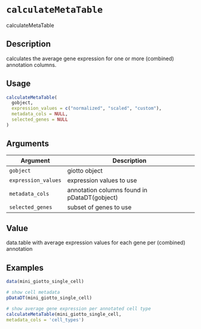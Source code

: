 # `calculateMetaTable`

calculateMetaTable


## Description

calculates the average gene expression for one or more (combined) annotation columns.


## Usage

```r
calculateMetaTable(
  gobject,
  expression_values = c("normalized", "scaled", "custom"),
  metadata_cols = NULL,
  selected_genes = NULL
)
```


## Arguments

Argument      |Description
------------- |----------------
`gobject`     |     giotto object
`expression_values`     |     expression values to use
`metadata_cols`     |     annotation columns found in pDataDT(gobject)
`selected_genes`     |     subset of genes to use


## Value

data.table with average expression values for each gene per (combined) annotation


## Examples

```r
data(mini_giotto_single_cell)

# show cell metadata
pDataDT(mini_giotto_single_cell)

# show average gene expression per annotated cell type
calculateMetaTable(mini_giotto_single_cell,
metadata_cols = 'cell_types')
```


